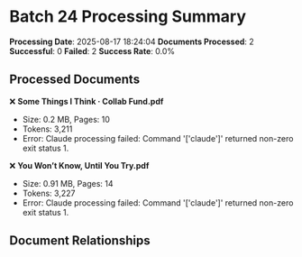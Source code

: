 # Batch 24 Processing Summary

**Processing Date**: 2025-08-17 18:24:04
**Documents Processed**: 2
**Successful**: 0
**Failed**: 2
**Success Rate**: 0.0%

## Processed Documents

❌ **Some Things I Think · Collab Fund.pdf**
   - Size: 0.2 MB, Pages: 10
   - Tokens: 3,211
   - Error: Claude processing failed: Command '['claude']' returned non-zero exit status 1.

❌ **You Won’t Know, Until You Try.pdf**
   - Size: 0.91 MB, Pages: 14
   - Tokens: 3,227
   - Error: Claude processing failed: Command '['claude']' returned non-zero exit status 1.

## Document Relationships
